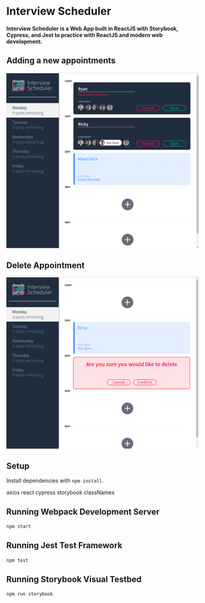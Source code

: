 # Interview Scheduler

#### Interview Scheduler is a Web App built in ReactJS with Storybook, Cypress, and Jest to practice with ReactJS and modern web development.

## Adding a new appointments

![Add](https://github.com/simarjeet518/scheduler/blob/master/docs/Add-new.png?raw=true)

## Delete Appointment

![Delete](https://github.com/simarjeet518/scheduler/blob/master/docs/Delete.png?raw=true)

## Setup

Install dependencies with `npm install`.

axios
react
cypress
storybook
classNames


## Running Webpack Development Server

```sh
npm start
```

## Running Jest Test Framework

```sh
npm test
```

## Running Storybook Visual Testbed

```sh
npm run storybook
```
